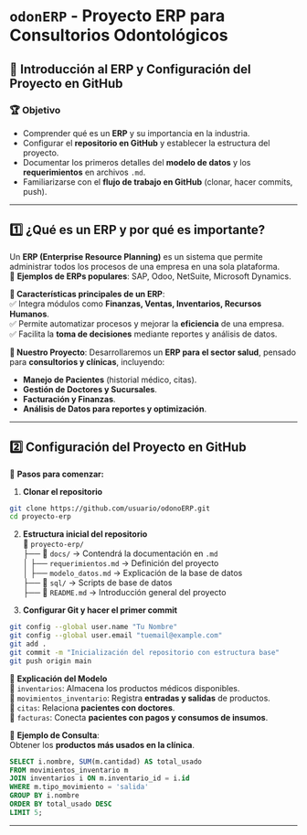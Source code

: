 # `odonERP` - Proyecto ERP para Consultorios Odontológicos


## 📌 **Introducción al ERP y Configuración del Proyecto en GitHub**  

### 🏆 **Objetivo**  

- Comprender qué es un **ERP** y su importancia en la industria.  
- Configurar el **repositorio en GitHub** y establecer la estructura del proyecto.  
- Documentar los primeros detalles del **modelo de datos** y los **requerimientos** en archivos `.md`.  
- Familiarizarse con el **flujo de trabajo en GitHub** (clonar, hacer commits, push).  

---

## 1️⃣ **¿Qué es un ERP y por qué es importante?**  

Un **ERP (Enterprise Resource Planning)** es un sistema que permite administrar todos los procesos de una empresa en una sola plataforma.  
📌 **Ejemplos de ERPs populares**: SAP, Odoo, NetSuite, Microsoft Dynamics.  

**🔹 Características principales de un ERP**:  
✅ Integra módulos como **Finanzas, Ventas, Inventarios, Recursos Humanos**.  
✅ Permite automatizar procesos y mejorar la **eficiencia** de una empresa.  
✅ Facilita la **toma de decisiones** mediante reportes y análisis de datos.  

**📍 Nuestro Proyecto**: Desarrollaremos un **ERP para el sector salud**, pensado para **consultorios y clínicas**, incluyendo:  

- **Manejo de Pacientes** (historial médico, citas).  
- **Gestión de Doctores y Sucursales**.  
- **Facturación y Finanzas**.  
- **Análisis de Datos para reportes y optimización**.  

---


## 2️⃣ **Configuración del Proyecto en GitHub**  

🔹 **Pasos para comenzar:**  

1. **Clonar el repositorio**  

```bash
git clone https://github.com/usuario/odonoERP.git
cd proyecto-erp
```

2. **Estructura inicial del repositorio**  
📂 `proyecto-erp/`  
   ├── 📂 `docs/` → Contendrá la documentación en `.md`  
   │   ├── `requerimientos.md` → Definición del proyecto  
   │   ├── `modelo_datos.md` → Explicación de la base de datos  
   ├── 📂 `sql/` → Scripts de base de datos  
   ├── 📜 `README.md` → Introducción general del proyecto  

3. **Configurar Git y hacer el primer commit**  

```bash
git config --global user.name "Tu Nombre"
git config --global user.email "tuemail@example.com"
git add .
git commit -m "Inicialización del repositorio con estructura base"
git push origin main
``` 



📌 **Explicación del Modelo**  
🔹 `inventarios`: Almacena los productos médicos disponibles.  
🔹 `movimientos_inventario`: Registra **entradas y salidas** de productos.  
🔹 `citas`: Relaciona **pacientes con doctores**.  
🔹 `facturas`: Conecta **pacientes con pagos y consumos de insumos**.  

📌 **Ejemplo de Consulta**:  
Obtener los **productos más usados en la clínica**.  

```sql
SELECT i.nombre, SUM(m.cantidad) AS total_usado
FROM movimientos_inventario m
JOIN inventarios i ON m.inventario_id = i.id
WHERE m.tipo_movimiento = 'salida'
GROUP BY i.nombre
ORDER BY total_usado DESC
LIMIT 5;
```

---
